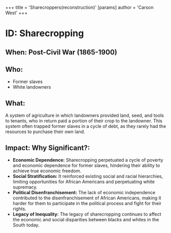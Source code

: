 +++
 title = 'Sharecroppers(reconstruction)'
[params]
	author = 'Carson West'
+++
# ID: Sharecropping
## When: Post-Civil War (1865-1900)
## Who:
* Former slaves
* White landowners
## What:
A system of agriculture in which landowners provided land, seed, and tools to tenants, who in return paid a portion of their crop to the landowner. This system often trapped former slaves in a cycle of debt, as they rarely had the resources to purchase their own land.
## Impact: Why Significant?: 
* **Economic Dependence:** Sharecropping perpetuated a cycle of poverty and economic dependence for former slaves, hindering their ability to achieve true economic freedom.
* **Social Stratification:** It reinforced existing social and racial hierarchies, limiting opportunities for African Americans and perpetuating white supremacy.
* **Political Disenfranchisement:** The lack of economic independence contributed to the disenfranchisement of African Americans, making it harder for them to participate in the political process and fight for their rights.
* **Legacy of Inequality:** The legacy of sharecropping continues to affect the economic and social disparities between blacks and whites in the South today. 
